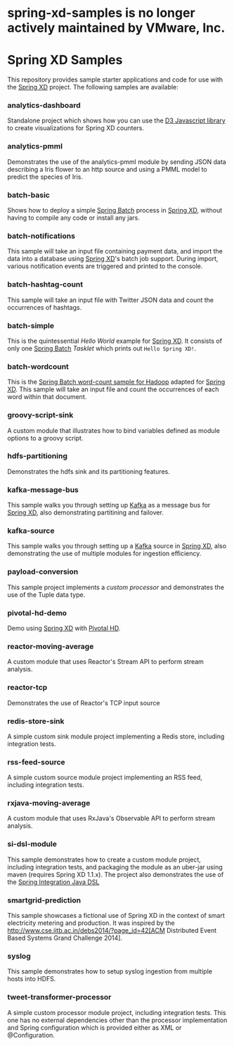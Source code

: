 # spring-xd-samples is no longer actively maintained by VMware, Inc.

Spring XD Samples
=================

This repository provides sample starter applications and code for use with the [Spring XD][] project. The following samples are available:

### analytics-dashboard

Standalone project which shows how you can use the [D3 Javascript library][] to create visualizations for Spring XD counters.

### analytics-pmml

Demonstrates the use of the analytics-pmml module by sending JSON data describing a Iris flower to an http source and using a PMML model to predict the species of Iris.

### batch-basic

Shows how to deploy a simple [Spring Batch][] process in [Spring XD][], without having to compile any code or install any jars.

### batch-notifications

This sample will take an input file containing payment data, and import the data into a database using [Spring XD][]'s batch job support. During import, various notification events are triggered and printed to the console.

### batch-hashtag-count

This sample will take an input file with Twitter JSON data and count the occurrences of hashtags.

### batch-simple

This is the quintessential *Hello World* example for [Spring XD][]. It consists of only one [Spring Batch] *Tasklet* which prints out `Hello Spring XD!`.

### batch-wordcount

This is the [Spring Batch word-count sample for Hadoop][] adapted for [Spring XD][]. This sample will take an input file and count the occurrences of each word within that document.

### groovy-script-sink

A custom module that illustrates how to bind variables defined as module options to a groovy script.

### hdfs-partitioning

Demonstrates the hdfs sink and its partitioning features. 

### kafka-message-bus

This sample walks you through setting up [Kafka][] as a message bus for [Spring XD][], also demonstrating partitining and failover.

### kafka-source

This sample walks you through setting up a [Kafka][] source in [Spring XD][], also demonstrating the use of multiple modules for ingestion efficiency.

### payload-conversion

This sample project implements a *custom processor* and demonstrates the use of the Tuple data type.

### pivotal-hd-demo

Demo using [Spring XD][] with [Pivotal HD][].

### reactor-moving-average

A custom module that uses Reactor's Stream API to perform stream analysis.

### reactor-tcp

Demonstrates the use of Reactor's TCP input source

### redis-store-sink

A simple custom sink module project implementing a Redis store, including integration tests.

### rss-feed-source

A simple custom source module project implementing an RSS feed, including integration tests.

### rxjava-moving-average

A custom module that uses RxJava's Observable API to perform stream analysis.

### si-dsl-module

This sample demonstrates how to create a custom module project, including integration tests, and packaging the module as an uber-jar using maven (requires Spring XD 1.1.x). The project also demonstrates the use of the [Spring Integration Java DSL][]

### smartgrid-prediction

This sample showcases a fictional use of Spring XD in the context of smart electricity metering and production. It was inspired by the http://www.cse.iitb.ac.in/debs2014/?page_id=42[ACM Distributed Event Based Systems Grand Challenge 2014].

### syslog

This sample demonstrates how to setup syslog ingestion from multiple hosts into HDFS.

### tweet-transformer-processor

A simple custom processor module project, including integration tests. This one has no external dependencies other than the processor implementation and Spring configuration which is provided either as XML or @Configuration.



[Spring XD]: https://github.com/spring-projects/spring-xd
[Spring Batch]: http://projects.spring.io/spring-batch/
[Spring Batch word-count sample for Hadoop]: https://github.com/SpringSource/spring-data-book/tree/master/hadoop/batch-wordcount
[D3 Javascript library]: http://d3js.org/
[Pivotal HD]: http://www.gopivotal.com/products/pivotal-hd
[Kafka]: http://kafka.apache.org
[Spring Integration Java DSL]: https://github.com/spring-projects/spring-integration-java-dsl
